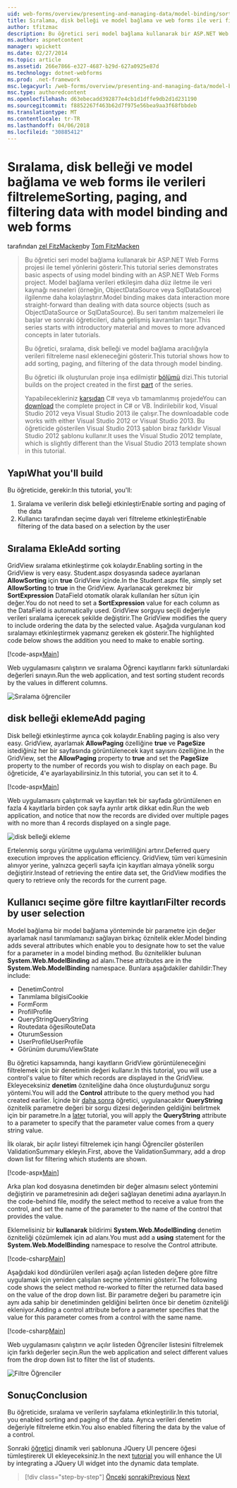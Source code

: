 ```yaml
---
uid: web-forms/overview/presenting-and-managing-data/model-binding/sorting-paging-and-filtering-data
title: Sıralama, disk belleği ve model bağlama ve web forms ile veri filtreleme | Microsoft Docs
author: tfitzmac
description: Bu öğretici seri model bağlama kullanarak bir ASP.NET Web Forms projesi ile temel yönlerini gösterir. Model bağlama verileri etkileşim daha fazla düz - sağlar...
ms.author: aspnetcontent
manager: wpickett
ms.date: 02/27/2014
ms.topic: article
ms.assetid: 266e7866-e327-4687-b29d-627a0925e87d
ms.technology: dotnet-webforms
ms.prod: .net-framework
msc.legacyurl: /web-forms/overview/presenting-and-managing-data/model-binding/sorting-paging-and-filtering-data
msc.type: authoredcontent
ms.openlocfilehash: d63ebecadd392877e4cb1d1dffe9db2d1d231190
ms.sourcegitcommit: f8852267f463b62d7f975e56bea9aa3f68fbbdeb
ms.translationtype: MT
ms.contentlocale: tr-TR
ms.lasthandoff: 04/06/2018
ms.locfileid: "30885412"
---
```

<a name="sorting-paging-and-filtering-data-with-model-binding-and-web-forms"></a><span data-ttu-id="cd2e6-104">Sıralama, disk belleği ve model bağlama ve web forms ile verileri filtreleme</span><span class="sxs-lookup"><span data-stu-id="cd2e6-104">Sorting, paging, and filtering data with model binding and web forms</span></span>
====================
<span data-ttu-id="cd2e6-105">tarafından [zel FitzMacken](https://github.com/tfitzmac)</span><span class="sxs-lookup"><span data-stu-id="cd2e6-105">by [Tom FitzMacken](https://github.com/tfitzmac)</span></span>

> <span data-ttu-id="cd2e6-106">Bu öğretici seri model bağlama kullanarak bir ASP.NET Web Forms projesi ile temel yönlerini gösterir.</span><span class="sxs-lookup"><span data-stu-id="cd2e6-106">This tutorial series demonstrates basic aspects of using model binding with an ASP.NET Web Forms project.</span></span> <span data-ttu-id="cd2e6-107">Model bağlama verileri etkileşim daha düz iletme ile veri kaynağı nesneleri (örneğin, ObjectDataSource veya SqlDataSource) ilgilenme daha kolaylaştırır.</span><span class="sxs-lookup"><span data-stu-id="cd2e6-107">Model binding makes data interaction more straight-forward than dealing with data source objects (such as ObjectDataSource or SqlDataSource).</span></span> <span data-ttu-id="cd2e6-108">Bu seri tanıtım malzemeleri ile başlar ve sonraki öğreticileri, daha gelişmiş kavramları taşır.</span><span class="sxs-lookup"><span data-stu-id="cd2e6-108">This series starts with introductory material and moves to more advanced concepts in later tutorials.</span></span>
> 
> <span data-ttu-id="cd2e6-109">Bu öğretici, sıralama, disk belleği ve model bağlama aracılığıyla verileri filtreleme nasıl ekleneceğini gösterir.</span><span class="sxs-lookup"><span data-stu-id="cd2e6-109">This tutorial shows how to add sorting, paging, and filtering of the data through model binding.</span></span>
> 
> <span data-ttu-id="cd2e6-110">Bu öğretici ilk oluşturulan proje inşa edilmiştir [bölümü](retrieving-data.md) dizi.</span><span class="sxs-lookup"><span data-stu-id="cd2e6-110">This tutorial builds on the project created in the first [part](retrieving-data.md) of the series.</span></span>
> 
> <span data-ttu-id="cd2e6-111">Yapabilecekleriniz [karşıdan](https://go.microsoft.com/fwlink/?LinkId=286116) C# veya vb tamamlanmış projede</span><span class="sxs-lookup"><span data-stu-id="cd2e6-111">You can [download](https://go.microsoft.com/fwlink/?LinkId=286116) the complete project in C# or VB.</span></span> <span data-ttu-id="cd2e6-112">İndirilebilir kod, Visual Studio 2012 veya Visual Studio 2013 ile çalışır.</span><span class="sxs-lookup"><span data-stu-id="cd2e6-112">The downloadable code works with either Visual Studio 2012 or Visual Studio 2013.</span></span> <span data-ttu-id="cd2e6-113">Bu öğreticide gösterilen Visual Studio 2013 şablon biraz farklıdır Visual Studio 2012 şablonu kullanır.</span><span class="sxs-lookup"><span data-stu-id="cd2e6-113">It uses the Visual Studio 2012 template, which is slightly different than the Visual Studio 2013 template shown in this tutorial.</span></span>


## <a name="what-youll-build"></a><span data-ttu-id="cd2e6-114">Yapı</span><span class="sxs-lookup"><span data-stu-id="cd2e6-114">What you'll build</span></span>

<span data-ttu-id="cd2e6-115">Bu öğreticide, gerekir:</span><span class="sxs-lookup"><span data-stu-id="cd2e6-115">In this tutorial, you'll:</span></span>

1. <span data-ttu-id="cd2e6-116">Sıralama ve verilerin disk belleği etkinleştir</span><span class="sxs-lookup"><span data-stu-id="cd2e6-116">Enable sorting and paging of the data</span></span>
2. <span data-ttu-id="cd2e6-117">Kullanıcı tarafından seçime dayalı veri filtreleme etkinleştir</span><span class="sxs-lookup"><span data-stu-id="cd2e6-117">Enable filtering of the data based on a selection by the user</span></span>

## <a name="add-sorting"></a><span data-ttu-id="cd2e6-118">Sıralama Ekle</span><span class="sxs-lookup"><span data-stu-id="cd2e6-118">Add sorting</span></span>

<span data-ttu-id="cd2e6-119">GridView sıralama etkinleştirme çok kolaydır.</span><span class="sxs-lookup"><span data-stu-id="cd2e6-119">Enabling sorting in the GridView is very easy.</span></span> <span data-ttu-id="cd2e6-120">Student.aspx dosyasında sadece ayarlanan **AllowSorting** için **true** GridView içinde.</span><span class="sxs-lookup"><span data-stu-id="cd2e6-120">In the Student.aspx file, simply set **AllowSorting** to **true** in the GridView.</span></span> <span data-ttu-id="cd2e6-121">Ayarlanacak gerekmez bir **SortExpression** DataField otomatik olarak kullanılan her sütun için değer.</span><span class="sxs-lookup"><span data-stu-id="cd2e6-121">You do not need to set a **SortExpression** value for each column as the DataField is automatically used.</span></span> <span data-ttu-id="cd2e6-122">GridView sorguyu seçili değeriyle verileri sıralama içerecek şekilde değiştirir.</span><span class="sxs-lookup"><span data-stu-id="cd2e6-122">The GridView modifies the query to include ordering the data by the selected value.</span></span> <span data-ttu-id="cd2e6-123">Aşağıda vurgulanan kod sıralamayı etkinleştirmek yapmanız gereken ek gösterir.</span><span class="sxs-lookup"><span data-stu-id="cd2e6-123">The highlighted code below shows the addition you need to make to enable sorting.</span></span>

[!code-aspx[Main](sorting-paging-and-filtering-data/samples/sample1.aspx?highlight=5)]

<span data-ttu-id="cd2e6-124">Web uygulamasını çalıştırın ve sıralama Öğrenci kayıtlarını farklı sütunlardaki değerleri sınayın.</span><span class="sxs-lookup"><span data-stu-id="cd2e6-124">Run the web application, and test sorting student records by the values in different columns.</span></span>

![Sıralama öğrenciler](sorting-paging-and-filtering-data/_static/image2.png)

## <a name="add-paging"></a><span data-ttu-id="cd2e6-126">disk belleği ekleme</span><span class="sxs-lookup"><span data-stu-id="cd2e6-126">Add paging</span></span>

<span data-ttu-id="cd2e6-127">Disk belleği etkinleştirme ayrıca çok kolaydır.</span><span class="sxs-lookup"><span data-stu-id="cd2e6-127">Enabling paging is also very easy.</span></span> <span data-ttu-id="cd2e6-128">GridView, ayarlamak **AllowPaging** özelliğine **true** ve **PageSize** istediğiniz her bir sayfasında görüntülenecek kayıt sayısını özelliğine.</span><span class="sxs-lookup"><span data-stu-id="cd2e6-128">In the GridView, set the **AllowPaging** property to **true** and set the **PageSize** property to the number of records you wish to display on each page.</span></span> <span data-ttu-id="cd2e6-129">Bu öğreticide, 4'e ayarlayabilirsiniz.</span><span class="sxs-lookup"><span data-stu-id="cd2e6-129">In this tutorial, you can set it to 4.</span></span>

[!code-aspx[Main](sorting-paging-and-filtering-data/samples/sample2.aspx?highlight=5)]

<span data-ttu-id="cd2e6-130">Web uygulamasını çalıştırmak ve kayıtları tek bir sayfada görüntülenen en fazla 4 kayıtlarla birden çok sayfa ayrılır artık dikkat edin.</span><span class="sxs-lookup"><span data-stu-id="cd2e6-130">Run the web application, and notice that now the records are divided over multiple pages with no more than 4 records displayed on a single page.</span></span>

![disk belleği ekleme](sorting-paging-and-filtering-data/_static/image4.png)

<span data-ttu-id="cd2e6-132">Ertelenmiş sorgu yürütme uygulama verimliliğini artırır.</span><span class="sxs-lookup"><span data-stu-id="cd2e6-132">Deferred query execution improves the application efficiency.</span></span> <span data-ttu-id="cd2e6-133">GridView, tüm veri kümesinin alınıyor yerine, yalnızca geçerli sayfa için kayıtları almaya yönelik sorgu değiştirir.</span><span class="sxs-lookup"><span data-stu-id="cd2e6-133">Instead of retrieving the entire data set, the GridView modifies the query to retrieve only the records for the current page.</span></span>

## <a name="filter-records-by-user-selection"></a><span data-ttu-id="cd2e6-134">Kullanıcı seçime göre filtre kayıtları</span><span class="sxs-lookup"><span data-stu-id="cd2e6-134">Filter records by user selection</span></span>

<span data-ttu-id="cd2e6-135">Model bağlama bir model bağlama yönteminde bir parametre için değer ayarlamak nasıl tanımlamanızı sağlayan birkaç öznitelik ekler.</span><span class="sxs-lookup"><span data-stu-id="cd2e6-135">Model binding adds several attributes which enable you to designate how to set the value for a parameter in a model binding method.</span></span> <span data-ttu-id="cd2e6-136">Bu öznitelikler bulunan **System.Web.ModelBinding** ad alanı.</span><span class="sxs-lookup"><span data-stu-id="cd2e6-136">These attributes are in the **System.Web.ModelBinding** namespace.</span></span> <span data-ttu-id="cd2e6-137">Bunlara aşağıdakiler dahildir:</span><span class="sxs-lookup"><span data-stu-id="cd2e6-137">They include:</span></span>

- <span data-ttu-id="cd2e6-138">Denetim</span><span class="sxs-lookup"><span data-stu-id="cd2e6-138">Control</span></span>
- <span data-ttu-id="cd2e6-139">Tanımlama bilgisi</span><span class="sxs-lookup"><span data-stu-id="cd2e6-139">Cookie</span></span>
- <span data-ttu-id="cd2e6-140">Form</span><span class="sxs-lookup"><span data-stu-id="cd2e6-140">Form</span></span>
- <span data-ttu-id="cd2e6-141">Profil</span><span class="sxs-lookup"><span data-stu-id="cd2e6-141">Profile</span></span>
- <span data-ttu-id="cd2e6-142">QueryString</span><span class="sxs-lookup"><span data-stu-id="cd2e6-142">QueryString</span></span>
- <span data-ttu-id="cd2e6-143">Routedata öğesi</span><span class="sxs-lookup"><span data-stu-id="cd2e6-143">RouteData</span></span>
- <span data-ttu-id="cd2e6-144">Oturum</span><span class="sxs-lookup"><span data-stu-id="cd2e6-144">Session</span></span>
- <span data-ttu-id="cd2e6-145">UserProfile</span><span class="sxs-lookup"><span data-stu-id="cd2e6-145">UserProfile</span></span>
- <span data-ttu-id="cd2e6-146">Görünüm durumu</span><span class="sxs-lookup"><span data-stu-id="cd2e6-146">ViewState</span></span>

<span data-ttu-id="cd2e6-147">Bu öğretici kapsamında, hangi kayıtların GridView görüntüleneceğini filtrelemek için bir denetimin değeri kullanır.</span><span class="sxs-lookup"><span data-stu-id="cd2e6-147">In this tutorial, you will use a control's value to filter which records are displayed in the GridView.</span></span> <span data-ttu-id="cd2e6-148">Ekleyeceksiniz **denetim** özniteliğine daha önce oluşturduğunuz sorgu yöntemi.</span><span class="sxs-lookup"><span data-stu-id="cd2e6-148">You will add the **Control** attribute to the query method you had created earlier.</span></span> <span data-ttu-id="cd2e6-149">İçinde bir [daha sonra](using-query-string-values-to-retrieve-data.md) öğretici, uygulanacaktır **QueryString** öznitelik parametre değeri bir sorgu dizesi değerinden geldiğini belirtmek için bir parametre.</span><span class="sxs-lookup"><span data-stu-id="cd2e6-149">In a [later](using-query-string-values-to-retrieve-data.md) tutorial, you will apply the **QueryString** attribute to a parameter to specify that the parameter value comes from a query string value.</span></span>

<span data-ttu-id="cd2e6-150">İlk olarak, bir açılır listeyi filtrelemek için hangi Öğrenciler gösterilen ValidationSummary ekleyin.</span><span class="sxs-lookup"><span data-stu-id="cd2e6-150">First, above the ValidationSummary, add a drop down list for filtering which students are shown.</span></span>

[!code-aspx[Main](sorting-paging-and-filtering-data/samples/sample3.aspx?highlight=3-11)]

<span data-ttu-id="cd2e6-151">Arka plan kod dosyasına denetimden bir değer almasını select yöntemini değiştirin ve parametresinin adı değeri sağlayan denetimi adına ayarlayın.</span><span class="sxs-lookup"><span data-stu-id="cd2e6-151">In the code-behind file, modify the select method to receive a value from the control, and set the name of the parameter to the name of the control that provides the value.</span></span>

<span data-ttu-id="cd2e6-152">Eklemelisiniz bir **kullanarak** bildirimi **System.Web.ModelBinding** denetim özniteliği çözümlemek için ad alanı.</span><span class="sxs-lookup"><span data-stu-id="cd2e6-152">You must add a **using** statement for the **System.Web.ModelBinding** namespace to resolve the Control attribute.</span></span>

[!code-csharp[Main](sorting-paging-and-filtering-data/samples/sample4.cs)]

<span data-ttu-id="cd2e6-153">Aşağıdaki kod döndürülen verileri aşağı açılan listeden değere göre filtre uygulamak için yeniden çalışılan seçme yöntemini gösterir.</span><span class="sxs-lookup"><span data-stu-id="cd2e6-153">The following code shows the select method re-worked to filter the returned data based on the value of the drop down list.</span></span> <span data-ttu-id="cd2e6-154">Bir parametre değeri bu parametre için aynı ada sahip bir denetiminden geldiğini belirten önce bir denetim özniteliği ekleniyor.</span><span class="sxs-lookup"><span data-stu-id="cd2e6-154">Adding a control attribute before a parameter specifies that the value for this parameter comes from a control with the same name.</span></span>

[!code-csharp[Main](sorting-paging-and-filtering-data/samples/sample5.cs)]

<span data-ttu-id="cd2e6-155">Web uygulamasını çalıştırın ve açılır listeden Öğrenciler listesini filtrelemek için farklı değerler seçin.</span><span class="sxs-lookup"><span data-stu-id="cd2e6-155">Run the web application and select different values from the drop down list to filter the list of students.</span></span>

![Filtre Öğrenciler](sorting-paging-and-filtering-data/_static/image6.png)

## <a name="conclusion"></a><span data-ttu-id="cd2e6-157">Sonuç</span><span class="sxs-lookup"><span data-stu-id="cd2e6-157">Conclusion</span></span>

<span data-ttu-id="cd2e6-158">Bu öğreticide, sıralama ve verilerin sayfalama etkinleştirilir.</span><span class="sxs-lookup"><span data-stu-id="cd2e6-158">In this tutorial, you enabled sorting and paging of the data.</span></span> <span data-ttu-id="cd2e6-159">Ayrıca verileri denetim değeriyle filtreleme etkin.</span><span class="sxs-lookup"><span data-stu-id="cd2e6-159">You also enabled filtering the data by the value of a control.</span></span>

<span data-ttu-id="cd2e6-160">Sonraki [öğretici](integrating-jquery-ui.md) dinamik veri şablonuna JQuery UI pencere öğesi tümleştirerek UI ekleyeceksiniz.</span><span class="sxs-lookup"><span data-stu-id="cd2e6-160">In the next [tutorial](integrating-jquery-ui.md) you will enhance the UI by integrating a JQuery UI widget into the dynamic data template.</span></span>

> [!div class="step-by-step"]
> <span data-ttu-id="cd2e6-161">[Önceki](updating-deleting-and-creating-data.md)
> [sonraki](integrating-jquery-ui.md)</span><span class="sxs-lookup"><span data-stu-id="cd2e6-161">[Previous](updating-deleting-and-creating-data.md)
[Next](integrating-jquery-ui.md)</span></span>
